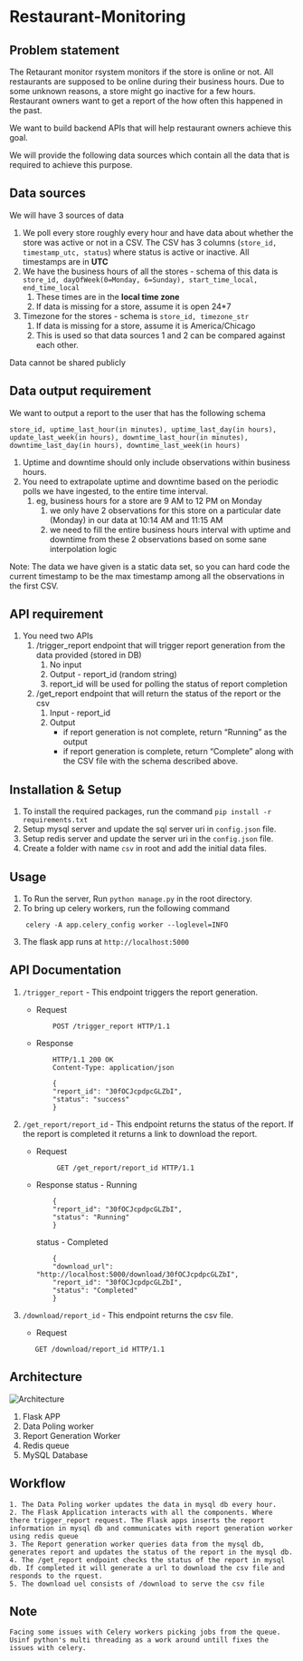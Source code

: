 # Restaurant-Monitoring
## Problem statement

The Retaurant monitor rsystem monitors if the store is online or not. All restaurants are supposed to be online during their business hours. Due to some unknown reasons, a store might go inactive for a few hours. Restaurant owners want to get a report of the how often this happened in the past.   

We want to build backend APIs that will help restaurant owners achieve this goal. 

We will provide the following data sources which contain all the data that is required to achieve this purpose. 

## Data sources

We will have 3 sources of data 

1. We poll every store roughly every hour and have data about whether the store was active or not in a CSV.  The CSV has 3 columns (`store_id, timestamp_utc, status`) where status is active or inactive.  All timestamps are in **UTC**
2. We have the business hours of all the stores - schema of this data is `store_id, dayOfWeek(0=Monday, 6=Sunday), start_time_local, end_time_local`
    1. These times are in the **local time zone**
    2. If data is missing for a store, assume it is open 24*7
3. Timezone for the stores - schema is `store_id, timezone_str`
    1. If data is missing for a store, assume it is America/Chicago
    2. This is used so that data sources 1 and 2 can be compared against each other. 


Data cannot be shared publicly

## Data output requirement

We want to output a report to the user that has the following schema

`store_id, uptime_last_hour(in minutes), uptime_last_day(in hours), update_last_week(in hours), downtime_last_hour(in minutes), downtime_last_day(in hours), downtime_last_week(in hours)` 

1. Uptime and downtime should only include observations within business hours. 
2. You need to extrapolate uptime and downtime based on the periodic polls we have ingested, to the entire time interval.
    1. eg, business hours for a store are 9 AM to 12 PM on Monday
        1. we only have 2 observations for this store on a particular date (Monday) in our data at 10:14 AM and 11:15 AM
        2. we need to fill the entire business hours interval with uptime and downtime from these 2 observations based on some sane interpolation logic

Note: The data we have given is a static data set, so you can hard code the current timestamp to be the max timestamp among all the observations in the first CSV.  

## API requirement

1. You need two APIs 
    1. /trigger_report endpoint that will trigger report generation from the data provided (stored in DB)
        1. No input 
        2. Output - report_id (random string) 
        3. report_id will be used for polling the status of report completion
    2. /get_report endpoint that will return the status of the report or the csv
        1. Input - report_id
        2. Output
            - if report generation is not complete, return “Running” as the output
            - if report generation is complete, return “Complete” along with the CSV file with the schema described above.

## Installation & Setup

1. To install the required packages, run the command
```pip install -r requirements.txt```
2. Setup mysql server and update the sql server uri in `config.json` file.
3. Setup redis server and update the server uri in the `config.json` file.
4. Create a folder with name `csv` in root and add the initial data files.

## Usage

1. To Run the server, Run ```python manage.py``` in the root directory.
2. To bring up celery workers, run the following command
```
    celery -A app.celery_config worker --loglevel=INFO
```
3. The flask app runs at `http://localhost:5000`

## API Documentation

1. `/trigger_report` - This endpoint triggers the report generation.
    * Request
        ```
            POST /trigger_report HTTP/1.1
        ```
    * Response
        ```
            HTTP/1.1 200 OK
            Content-Type: application/json

            {
            "report_id": "30fOCJcpdpcGLZbI",
            "status": "success"
            }
        ```

2. `/get_report/report_id` - This endpoint returns the status of the report. If the report is completed it returns a link to download the report.
    * Request
        ```
             GET /get_report/report_id HTTP/1.1
        ```
    * Response
        status - Running
        ```
            {
            "report_id": "30fOCJcpdpcGLZbI",
            "status": "Running"
            }
        ```
        status - Completed
        ```
            {
            "download_url": "http://localhost:5000/download/30fOCJcpdpcGLZbI",
            "report_id": "30fOCJcpdpcGLZbI",
            "status": "Completed"
            }
        ```

3. `/download/report_id` - This endpoint returns the csv file.
    * Request
     ```
        GET /download/report_id HTTP/1.1
     ```


## Architecture

![Architecture](arch/architecture.png)

1. Flask APP
2. Data Poling worker
3. Report Generation Worker
4. Redis queue
5. MySQL Database

## Workflow
    1. The Data Poling worker updates the data in mysql db every hour.
    2. The Flask Application interacts with all the components. Where there trigger_report request. The Flask apps inserts the report information in mysql db and communicates with report generation worker using redis queue
    3. The Report generation worker queries data from the mysql db, generates report and updates the status of the report in the mysql db.
    4. The /get_report endpoint checks the status of the report in mysql db. If completed it will generate a url to download the csv file and responds to the rquest.
    5. The download uel consists of /download to serve the csv file

## Note

    Facing some issues with Celery workers picking jobs from the queue. Usinf python's multi threading as a work around untill fixes the issues with celery.
